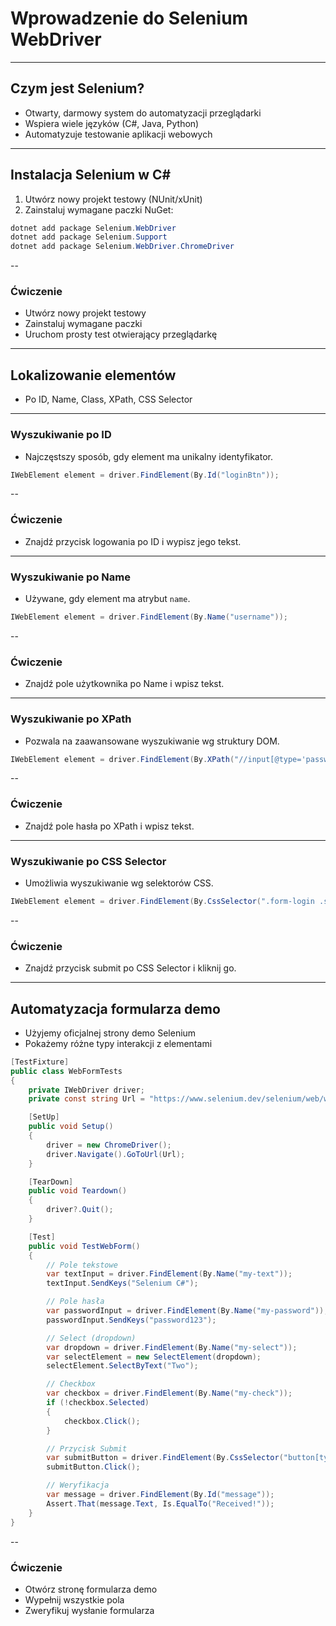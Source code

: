 # Wprowadzenie do Selenium WebDriver
---
## Czym jest Selenium?
- Otwarty, darmowy system do automatyzacji przeglądarki
- Wspiera wiele języków (C#, Java, Python)
- Automatyzuje testowanie aplikacji webowych

---
## Instalacja Selenium w C#
1. Utwórz nowy projekt testowy (NUnit/xUnit)
2. Zainstaluj wymagane paczki NuGet:

```powershell
dotnet add package Selenium.WebDriver
dotnet add package Selenium.Support
dotnet add package Selenium.WebDriver.ChromeDriver
```
--
### Ćwiczenie
- Utwórz nowy projekt testowy
- Zainstaluj wymagane paczki
- Uruchom prosty test otwierający przeglądarkę
---
## Lokalizowanie elementów
- Po ID, Name, Class, XPath, CSS Selector

---
### Wyszukiwanie po ID
- Najczęstszy sposób, gdy element ma unikalny identyfikator.
```csharp
IWebElement element = driver.FindElement(By.Id("loginBtn"));
```
--
### Ćwiczenie
- Znajdź przycisk logowania po ID i wypisz jego tekst.
---
### Wyszukiwanie po Name
- Używane, gdy element ma atrybut `name`.
```csharp
IWebElement element = driver.FindElement(By.Name("username"));
```
--
### Ćwiczenie
- Znajdź pole użytkownika po Name i wpisz tekst.
---
### Wyszukiwanie po XPath
- Pozwala na zaawansowane wyszukiwanie wg struktury DOM.
```csharp
IWebElement element = driver.FindElement(By.XPath("//input[@type='password']"));
```
--
### Ćwiczenie
- Znajdź pole hasła po XPath i wpisz tekst.
---
### Wyszukiwanie po CSS Selector
- Umożliwia wyszukiwanie wg selektorów CSS.
```csharp
IWebElement element = driver.FindElement(By.CssSelector(".form-login .submit-btn"));
```
--
### Ćwiczenie
- Znajdź przycisk submit po CSS Selector i kliknij go.
---
## Automatyzacja formularza demo
- Użyjemy oficjalnej strony demo Selenium
- Pokażemy różne typy interakcji z elementami

```csharp
[TestFixture]
public class WebFormTests
{
    private IWebDriver driver;
    private const string Url = "https://www.selenium.dev/selenium/web/web-form.html";

    [SetUp]
    public void Setup()
    {
        driver = new ChromeDriver();
        driver.Navigate().GoToUrl(Url);
    }

    [TearDown]
    public void Teardown()
    {
        driver?.Quit();
    }

    [Test]
    public void TestWebForm()
    {
        // Pole tekstowe
        var textInput = driver.FindElement(By.Name("my-text"));
        textInput.SendKeys("Selenium C#");

        // Pole hasła
        var passwordInput = driver.FindElement(By.Name("my-password"));
        passwordInput.SendKeys("password123");

        // Select (dropdown)
        var dropdown = driver.FindElement(By.Name("my-select"));
        var selectElement = new SelectElement(dropdown);
        selectElement.SelectByText("Two");

        // Checkbox
        var checkbox = driver.FindElement(By.Name("my-check"));
        if (!checkbox.Selected)
        {
            checkbox.Click();
        }

        // Przycisk Submit
        var submitButton = driver.FindElement(By.CssSelector("button[type='submit']"));
        submitButton.Click();

        // Weryfikacja
        var message = driver.FindElement(By.Id("message"));
        Assert.That(message.Text, Is.EqualTo("Received!"));
    }
}
```
--
### Ćwiczenie
- Otwórz stronę formularza demo
- Wypełnij wszystkie pola
- Zweryfikuj wysłanie formularza
